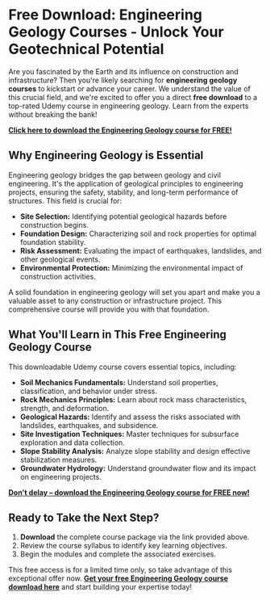 # Free Download: Engineering Geology Courses - Unlock Your Geotechnical Potential

Are you fascinated by the Earth and its influence on construction and infrastructure? Then you're likely searching for **engineering geology courses** to kickstart or advance your career. We understand the value of this crucial field, and we're excited to offer you a direct **free download** to a top-rated Udemy course in engineering geology. Learn from the experts without breaking the bank!

[**Click here to download the Engineering Geology course for FREE!**](https://udemywork.com/engineering-geology-courses)

## Why Engineering Geology is Essential

Engineering geology bridges the gap between geology and civil engineering. It's the application of geological principles to engineering projects, ensuring the safety, stability, and long-term performance of structures. This field is crucial for:

*   **Site Selection:** Identifying potential geological hazards before construction begins.
*   **Foundation Design:** Characterizing soil and rock properties for optimal foundation stability.
*   **Risk Assessment:** Evaluating the impact of earthquakes, landslides, and other geological events.
*   **Environmental Protection:** Minimizing the environmental impact of construction activities.

A solid foundation in engineering geology will set you apart and make you a valuable asset to any construction or infrastructure project. This comprehensive course will provide you with that foundation.

## What You'll Learn in This Free Engineering Geology Course

This downloadable Udemy course covers essential topics, including:

*   **Soil Mechanics Fundamentals:** Understand soil properties, classification, and behavior under stress.
*   **Rock Mechanics Principles:** Learn about rock mass characteristics, strength, and deformation.
*   **Geological Hazards:** Identify and assess the risks associated with landslides, earthquakes, and subsidence.
*   **Site Investigation Techniques:** Master techniques for subsurface exploration and data collection.
*   **Slope Stability Analysis:** Analyze slope stability and design effective stabilization measures.
*   **Groundwater Hydrology:** Understand groundwater flow and its impact on engineering projects.

[**Don't delay – download the Engineering Geology course for FREE now!**](https://udemywork.com/engineering-geology-courses)

## Ready to Take the Next Step?

1.  **Download** the complete course package via the link provided above.
2.  Review the course syllabus to identify key learning objectives.
3.  Begin the modules and complete the associated exercises.

This free access is for a limited time only, so take advantage of this exceptional offer now. **[Get your free Engineering Geology course download here](https://udemywork.com/engineering-geology-courses)** and start building your expertise today!
